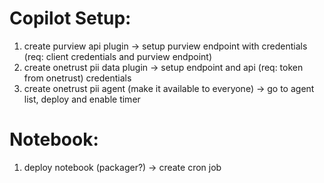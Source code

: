 # Copilot Setup:

1. create purview api plugin
   -> setup purview endpoint with credentials (req: client credentials and purview endpoint)
2. create onetrust pii data plugin
   -> setup endpoint and api (req: token from onetrust) credentials
3. create onetrust pii agent (make it available to everyone)
   -> go to agent list, deploy and enable timer

# Notebook:

1. deploy notebook (packager?)
   -> create cron job
